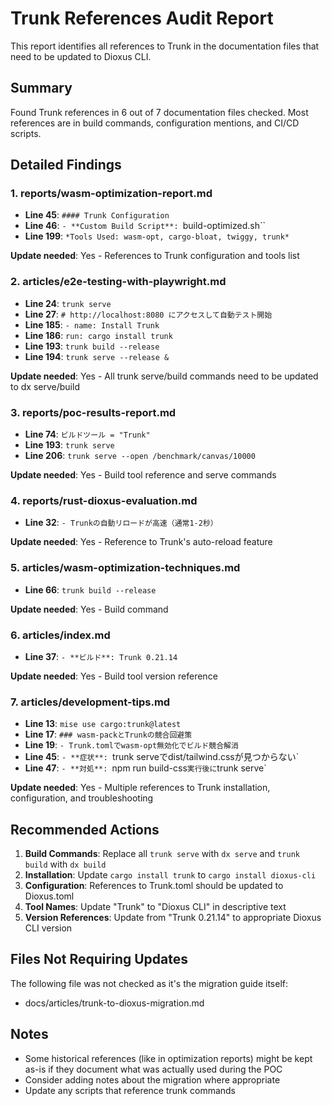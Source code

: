 # Trunk References Audit Report

This report identifies all references to Trunk in the documentation files that need to be updated to Dioxus CLI.

## Summary

Found Trunk references in 6 out of 7 documentation files checked. Most references are in build commands, configuration mentions, and CI/CD scripts.

## Detailed Findings

### 1. **reports/wasm-optimization-report.md**
- **Line 45**: `#### Trunk Configuration`
- **Line 46**: `- **Custom Build Script**: `build-optimized.sh``
- **Line 199**: `*Tools Used: wasm-opt, cargo-bloat, twiggy, trunk*`

**Update needed**: Yes - References to Trunk configuration and tools list

### 2. **articles/e2e-testing-with-playwright.md**
- **Line 24**: `trunk serve`
- **Line 27**: `# http://localhost:8080 にアクセスして自動テスト開始`
- **Line 185**: `- name: Install Trunk`
- **Line 186**: `run: cargo install trunk`
- **Line 193**: `trunk build --release`
- **Line 194**: `trunk serve --release &`

**Update needed**: Yes - All trunk serve/build commands need to be updated to dx serve/build

### 3. **reports/poc-results-report.md**
- **Line 74**: `ビルドツール = "Trunk"`
- **Line 193**: `trunk serve`
- **Line 206**: `trunk serve --open /benchmark/canvas/10000`

**Update needed**: Yes - Build tool reference and serve commands

### 4. **reports/rust-dioxus-evaluation.md**
- **Line 32**: `- Trunkの自動リロードが高速（通常1-2秒）`

**Update needed**: Yes - Reference to Trunk's auto-reload feature

### 5. **articles/wasm-optimization-techniques.md**
- **Line 66**: `trunk build --release`

**Update needed**: Yes - Build command

### 6. **articles/index.md**
- **Line 37**: `- **ビルド**: Trunk 0.21.14`

**Update needed**: Yes - Build tool version reference

### 7. **articles/development-tips.md**
- **Line 13**: `mise use cargo:trunk@latest`
- **Line 17**: `### wasm-packとTrunkの競合回避策`
- **Line 19**: `- Trunk.tomlでwasm-opt無効化でビルド競合解消`
- **Line 45**: `- **症状**: `trunk serveでdist/tailwind.cssが見つからない`
- **Line 47**: `- **対処**: `npm run build-css`実行後に`trunk serve`

**Update needed**: Yes - Multiple references to Trunk installation, configuration, and troubleshooting

## Recommended Actions

1. **Build Commands**: Replace all `trunk serve` with `dx serve` and `trunk build` with `dx build`
2. **Installation**: Update `cargo install trunk` to `cargo install dioxus-cli`
3. **Configuration**: References to Trunk.toml should be updated to Dioxus.toml
4. **Tool Names**: Update "Trunk" to "Dioxus CLI" in descriptive text
5. **Version References**: Update from "Trunk 0.21.14" to appropriate Dioxus CLI version

## Files Not Requiring Updates

The following file was not checked as it's the migration guide itself:
- docs/articles/trunk-to-dioxus-migration.md

## Notes

- Some historical references (like in optimization reports) might be kept as-is if they document what was actually used during the POC
- Consider adding notes about the migration where appropriate
- Update any scripts that reference trunk commands